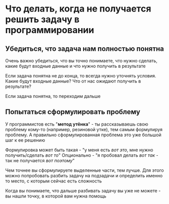 # Что делать, когда не получается решить задачу в программировании

## Убедиться, что задача нам полностью понятна
Очень важно убедиться, что вы точно понимаете, что нужно сделать, 
какие будут входные данные и что нужно получить в результате

Если задача понятна не до конца, то всегда нужно уточнять условия.
Какие будут входные данные? Что от нас ожидают получить в результате?

Если задача понятна, то переходим дальше

## Попытаться сформулировать проблему

У программистов есть "**метод утёнка**" - ты рассказываешь свою проблему кому-то (например, резиновой утке),
тем самым формулируя проблему. А правильно сформулированная проблема это уже большой шаг к ее решению

Формулировка может быть такая - "у меня есть *вот это*, мне нужно получить/сделать *вот то*"
Опционально - "я пробовал делать *вот так* - так не получается *вот поэтому*"

Чем точнее вы сформулируете выделенные части, тем лучше.
Для этого можно попробовать разбить задачу на подзадачи 
и определить именно то место, с которым сейчас есть сложность

Когда вы понимаете, что дальше разбивать задачу вы уже не можете - вы нашли точку, в которой вам нужна помощь
